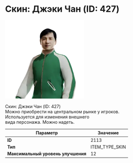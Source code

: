 # Скин: Джэки Чан (ID: 427)

![Item Image](../img/2113.webp?raw=true)

Скин: Джэки Чан (ID: 427)<br>Можно приобрести на центральном рынке у игроков.<br>Используется для изменения внешнего<br>вида персонажа. Можно надеть.


| Параметр | Значение |
|----------|----------|
| **ID** | 2113 |
| **Тип** | ITEM_TYPE_SKIN |
| **Максимальный уровень улучшения** | 12 |

